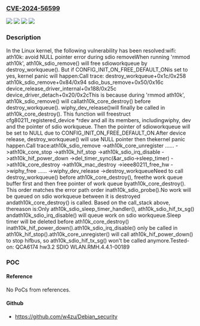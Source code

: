 ### [CVE-2024-56599](https://cve.mitre.org/cgi-bin/cvename.cgi?name=CVE-2024-56599)
![](https://img.shields.io/static/v1?label=Product&message=Linux&color=blue)
![](https://img.shields.io/static/v1?label=Version&message=&color=brightgreen)
![](https://img.shields.io/static/v1?label=Version&message=1da177e4c3f41524e886b7f1b8a0c1fc7321cac2%20&color=brightgreen)
![](https://img.shields.io/static/v1?label=Vulnerability&message=n%2Fa&color=blue)

### Description

In the Linux kernel, the following vulnerability has been resolved:wifi: ath10k: avoid NULL pointer error during sdio removeWhen running 'rmmod ath10k', ath10k_sdio_remove() will free sdioworkqueue by destroy_workqueue(). But if CONFIG_INIT_ON_FREE_DEFAULT_ONis set to yes, kernel panic will happen:Call trace: destroy_workqueue+0x1c/0x258 ath10k_sdio_remove+0x84/0x94 sdio_bus_remove+0x50/0x16c device_release_driver_internal+0x188/0x25c device_driver_detach+0x20/0x2cThis is because during 'rmmod ath10k', ath10k_sdio_remove() will callath10k_core_destroy() before destroy_workqueue(). wiphy_dev_release()will finally be called in ath10k_core_destroy(). This function will freestruct cfg80211_registered_device *rdev and all its members, includingwiphy, dev and the pointer of sdio workqueue. Then the pointer of sdioworkqueue will be set to NULL due to CONFIG_INIT_ON_FREE_DEFAULT_ON.After device release, destroy_workqueue() will use NULL pointer then thekernel panic happen.Call trace:ath10k_sdio_remove  ->ath10k_core_unregister    ……    ->ath10k_core_stop      ->ath10k_hif_stop        ->ath10k_sdio_irq_disable    ->ath10k_hif_power_down      ->del_timer_sync(&ar_sdio->sleep_timer)  ->ath10k_core_destroy    ->ath10k_mac_destroy      ->ieee80211_free_hw        ->wiphy_free    ……          ->wiphy_dev_release  ->destroy_workqueueNeed to call destroy_workqueue() before ath10k_core_destroy(), freethe work queue buffer first and then free pointer of work queue byath10k_core_destroy(). This order matches the error path order inath10k_sdio_probe().No work will be queued on sdio workqueue between it is destroyed andath10k_core_destroy() is called. Based on the call_stack above, thereason is:Only ath10k_sdio_sleep_timer_handler(), ath10k_sdio_hif_tx_sg() andath10k_sdio_irq_disable() will queue work on sdio workqueue.Sleep timer will be deleted before ath10k_core_destroy() inath10k_hif_power_down().ath10k_sdio_irq_disable() only be called in ath10k_hif_stop().ath10k_core_unregister() will call ath10k_hif_power_down() to stop hifbus, so ath10k_sdio_hif_tx_sg() won't be called anymore.Tested-on: QCA6174 hw3.2 SDIO WLAN.RMH.4.4.1-00189

### POC

#### Reference
No PoCs from references.

#### Github
- https://github.com/w4zu/Debian_security

